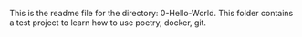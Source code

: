 This is the readme file for the directory: 0-Hello-World. This folder contains a test project to learn how to use poetry, docker, git.
